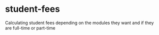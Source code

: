 # student-fees
Calculating student fees depending on the modules they want and if they are full-time or part-time
